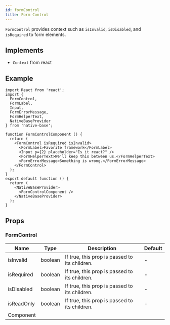 ```yaml
---
id: formControl
title: Form Control
---
```


`FormControl` provides context such as `isInvalid`, `isDisabled`, and `isRequired` to form elements.

## Implements

- `Context` from react

## Example

```SnackPlayer name=FormControl%20Example
import React from 'react';
import {
  FormControl,
  FormLabel,
  Input,
  FormErrorMessage,
  FormHelperText,
  NativeBaseProvider
} from 'native-base';

function FormControlComponent () {
  return (
    <FormControl isRequired isInvalid>
      <FormLabel>Favorite framework</FormLabel>
      <Input p={2} placeholder="Is it react?" />
      <FormHelperText>We'll keep this between us.</FormHelperText>
      <FormErrorMessage>Something is wrong.</FormErrorMessage>
    </FormControl>
  );
}
export default function () {
  return (
    <NativeBaseProvider>
      <FormControlComponent />
    </NativeBaseProvider>
  );
}
```

## Props

### FormControl

| Name       | Type    | Description                                   | Default |
| ---------- | ------- | --------------------------------------------- | ------- |
| isInvalid  | boolean | If true, this prop is passed to its children. | -       |
| isRequired | boolean | If true, this prop is passed to its children. | -       |
| isDisabled | boolean | If true, this prop is passed to its children. | -       |
| isReadOnly | boolean | If true, this prop is passed to its children. | -       |
| Component  |         |                                               |         |
